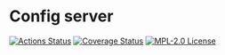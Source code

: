# Config server

[![Actions Status](https://github.com/gridsuite/config-server/workflows/CI/badge.svg)](https://github.com/gridsuite/config-server/actions)
[![Coverage Status](https://sonarcloud.io/api/project_badges/measure?project=org.gridsuite%3Aconfig-server&metric=coverage)](https://sonarcloud.io/component_measures?id=org.gridsuite%3Aconfig-server&metric=coverage)
[![MPL-2.0 License](https://img.shields.io/badge/license-MPL_2.0-blue.svg)](https://www.mozilla.org/en-US/MPL/2.0/)
